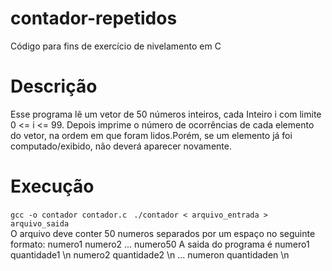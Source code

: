 # contador-repetidos
Código para fins de exercício de nivelamento em C

# Descrição
Esse programa lê um vetor de 50 números inteiros, cada Inteiro i com limite 0 <= i <= 99. Depois imprime o número de ocorrências de cada elemento do vetor, na ordem em que foram lidos.Porém, se um elemento já foi computado/exibido, não deverá aparecer novamente.

# Execução

`gcc -o contador contador.c
`
`./contador < arquivo_entrada > arquivo_saida
 `    
    O arquivo deve conter 50 numeros separados por um espaço no seguinte formato:
        numero1 numero2 ... numero50
    A saida do programa é
        numero1 quantidade1 \n
        numero2 quantidade2 \n
                ...
        numeron quantidaden \n
